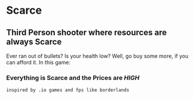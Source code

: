 # Scarce
## Third Person shooter where resources are always Scarce

Ever ran out of bullets? Is your health low? Well, go buy some more, if you can afford it. In this game:

### Everything is Scarce and the Prices are *HIGH*

```
inspired by .io games and fps like borderlands
```
